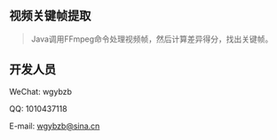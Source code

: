
## 视频关键帧提取

> Java调用FFmpeg命令处理视频帧，然后计算差异得分，找出关键帧。

## 开发人员

WeChat: wgybzb

QQ: 1010437118

E-mail: wgybzb@sina.cn